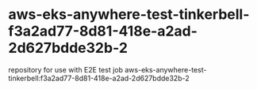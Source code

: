 # aws-eks-anywhere-test-tinkerbell-f3a2ad77-8d81-418e-a2ad-2d627bdde32b-2
repository for use with E2E test job aws-eks-anywhere-test-tinkerbell:f3a2ad77-8d81-418e-a2ad-2d627bdde32b-2
